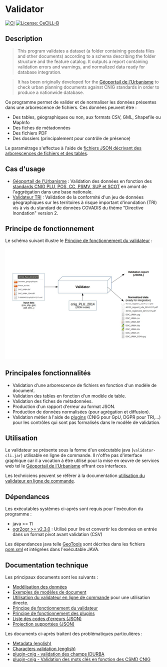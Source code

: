 # Validator

[![CI](https://github.com/IGNF/validator/actions/workflows/main.yml/badge.svg)](https://github.com/IGNF/validator/actions/workflows/main.yml)
[![License: CeCILL-B](https://img.shields.io/badge/License-CeCILL--B-blue.svg)](LICENSE)

## Description

> This program validates a dataset (a folder containing geodata files and other documents) according to a schema describing the folder structure and the feature catalog. It outputs a report containing validation errors and warnings, and normalized data ready for database integration.

> It has been originally developed for the [Géoportail de l'Urbanisme]((https://www.geoportail-urbanisme.gouv.fr)) to check urban planning documents against CNIG standards in order to produce a nationwide database.

Ce programme permet de valider et de normaliser les données présentes dans une arborescence de fichiers. Ces données peuvent être :

* Des tables, géographiques ou non, aux formats CSV, GML, Shapefile ou MapInfo
* Des fiches de métadonnées
* Des fichiers PDF
* Des dossiers (principalement pour contrôle de présence)

Le paramétrage s'effectue à l'aide de [fichiers JSON décrivant des arborescences de fichiers et des tables](validator-core/src/main/resources/schema/README.md).

## Cas d'usage

* [Géoportail de l'Urbanisme](https://www.geoportail-urbanisme.gouv.fr) : Validation des données en fonction des [standards CNIG PLU, POS, CC, PSMV, SUP et SCOT](https://www.geoportail-urbanisme.gouv.fr/standard/) en amont de l'aggrégation dans une base nationale.
* [Validateur TRI](https://validateur-tri.ign.fr/) : Validation de la conformité d'un jeu de données géographiques sur les territoires à risque important d'inondation (TRI) vis à vis du standard de données COVADIS du thème "Directive Inondation" version 2.

## Principe de fonctionnement

Le schéma suivant illustre le [Principe de fonctionnement du validateur](doc/principe.md) :

![Working principle](doc/img/principe.jpg)

## Principales fonctionnalités

* Validation d'une arborescence de fichiers en fonction d'un modèle de document.
* Validation des tables en fonction d'un modèle de table.
* Validation des fiches de métadonnées.
* Production d'un rapport d'erreur au format JSON.
* Production de données normalisées (pour agrégation et diffusion).
* Validation métier à l'aide de [plugins](doc/plugins.md) (CNIG pour GpU, DGPR pour TRI,...) pour les contrôles qui sont pas formalisés dans le modèle de validation.

## Utilisation

Le validateur se présente sous la forme d'un exécutable java (`validator-cli.jar`) utilisable en ligne de commande. Il n'offre pas d'interface graphique car il a vocation à être utilisé pour la mise en œuvre de services web tel le [Géoportail de l'Urbanisme](https://www.geoportail-urbanisme.gouv.fr) offrant ces interfaces.

Les techniciens peuvent se référer à la documentation [utilisation du validateur en ligne de commande](doc/cli.md).

## Dépendances

Les exécutables systèmes ci-après sont requis pour l'exécution du programme :

* java >= 11
* [ogr2ogr >= v2.3.0](doc/dependencies/ogr2ogr.md) : Utilisé pour lire et convertir les données en entrée dans un format pivot avant validation (CSV)

Les dépendances java telle [GeoTools](doc/dependencies/geotools.md) sont décrites dans les fichiers [pom.xml](pom.xml) et intégrées dans l'exécutable JAVA.

## Documentation technique

Les principaux documents sont les suivants :

* [Modélisation des données](validator-core/src/main/resources/schema/README.md)
* [Exemples de modèles de document](validator-core/src/test/resources/config-json/README.md)
* [Utilisation du validateur en ligne de commande](doc/cli.md) pour une utilisation directe.
* [Principe de fonctionnement du validateur](doc/principe.md)
* [Principe de fonctionnement des plugins](doc/plugins.md)
* [Liste des codes d'erreurs (JSON)](validator-core/src/main/resources/error-code.json)
* [Projection supportées (JSON)](validator-core/src/main/resources/projection.json)

Les documents ci-après traitent des problématiques particulières :

* [Metadata (english)](doc/metadata.md)
* [Characters validation (english)](doc/characters.md)
* [plugin-cnig - validation des champs IDURBA](doc/plugin-cnig/idurba.md)
* [plugin-cnig - Validation des mots clés en fonction des CSMD CNIG](doc/plugin-cnig/keywords.md)

